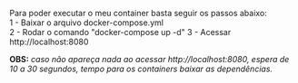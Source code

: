 Para poder executar o meu container basta seguir os passos abaixo: <br>
1 - Baixar o arquivo docker-compose.yml <br>
2 - Rodar o comando "docker-compose up -d"
3 - Acessar http://localhost:8080

<b>OBS:</b> <i>caso não apareça nada ao acessar http://localhost:8080, espera de 10 a 30 segundos, tempo para os containers baixar as dependências.</i>
